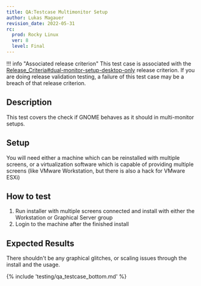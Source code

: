 ```yaml
---
title: QA:Testcase Multimonitor Setup
author: Lukas Magauer
revision_date: 2022-05-31
rc:
  prod: Rocky Linux
  ver: 8
  level: Final
---
```


!!! info "Associated release criterion"
    This test case is associated with the [Release_Criteria#dual-monitor-setup-desktop-only](9_release_criteria.md#dual-monitor-setup-desktop-only) release criterion. If you are doing release validation testing, a failure of this test case may be a breach of that release criterion.

## Description

This test covers the check if GNOME behaves as it should in multi-monitor setups.

## Setup

You will need either a machine which can be reinstalled with multiple screens, or a virtualization software which is capable of providing multiple screens (like VMware Workstation, but there is also a hack for VMware ESXi)

## How to test

1. Run installer with multiple screens connected and install with either the Workstation or Graphical Server group
2. Login to the machine after the finished install

## Expected Results

There shouldn't be any graphical glitches, or scaling issues through the install and the usage.

{% include 'testing/qa_testcase_bottom.md' %}

